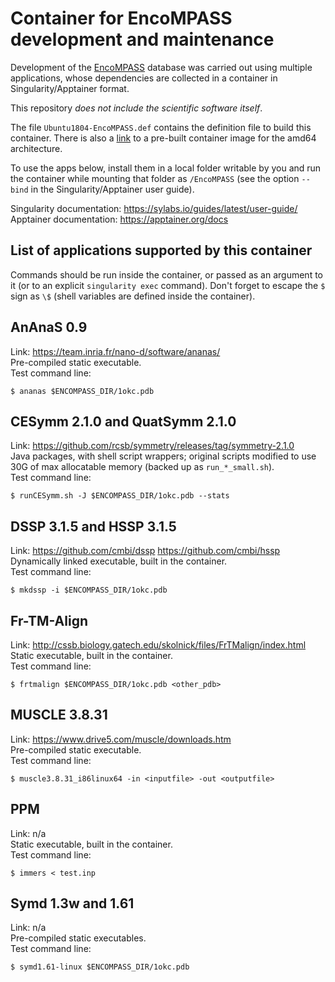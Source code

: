 # Container for EncoMPASS development and maintenance

Development of the [EncoMPASS](https://encompass.ninds.nih.gov/) database was
carried out using multiple applications, whose dependencies are collected in
a container in Singularity/Apptainer format.

This repository *does not include the scientific software itself*.

The file `Ubuntu1804-EncoMPASS.def` contains the definition file to build
this container.  There is also a
[link](https://cloud.sylabs.io/library/giacomofiorin/default/encompass-development)
to a pre-built container image for the amd64 architecture.

To use the apps below, install them in a local folder writable by you and run
the container while mounting that folder as `/EncoMPASS` (see the option
`--bind` in the Singularity/Apptainer user guide).

Singularity documentation: https://sylabs.io/guides/latest/user-guide/
Apptainer documentation: https://apptainer.org/docs


## List of applications supported by this container

Commands should be run inside the container, or passed as an argument to it
(or to an explicit `singularity exec` command). Don't forget to escape the `$`
sign as `\$` (shell variables are defined inside the container).

## AnAnaS 0.9
  Link: https://team.inria.fr/nano-d/software/ananas/  
  Pre-compiled static executable.  
  Test command line:
```
$ ananas $ENCOMPASS_DIR/1okc.pdb
```

## CESymm 2.1.0 and QuatSymm 2.1.0
  Link: https://github.com/rcsb/symmetry/releases/tag/symmetry-2.1.0  
  Java packages, with shell script wrappers; original scripts modified to use 30G of max allocatable memory (backed up as `run_*_small.sh`).  
  Test command line:
```
$ runCESymm.sh -J $ENCOMPASS_DIR/1okc.pdb --stats
```

## DSSP 3.1.5 and HSSP 3.1.5
  Link: https://github.com/cmbi/dssp https://github.com/cmbi/hssp  
  Dynamically linked executable, built in the container.  
  Test command line:  
```
$ mkdssp -i $ENCOMPASS_DIR/1okc.pdb
```

## Fr-TM-Align
  Link: http://cssb.biology.gatech.edu/skolnick/files/FrTMalign/index.html  
  Static executable, built in the container.  
  Test command line:  
```
$ frtmalign $ENCOMPASS_DIR/1okc.pdb <other_pdb>
```

## MUSCLE 3.8.31
  Link: https://www.drive5.com/muscle/downloads.htm  
  Pre-compiled static executable.  
  Test command line:  
```
$ muscle3.8.31_i86linux64 -in <inputfile> -out <outputfile>
```

## PPM
  Link: n/a  
  Static executable, built in the container.  
  Test command line:
```
$ immers < test.inp
```

## Symd 1.3w and 1.61
  Link: n/a  
  Pre-compiled static executables.  
  Test command line:
```
$ symd1.61-linux $ENCOMPASS_DIR/1okc.pdb
```
